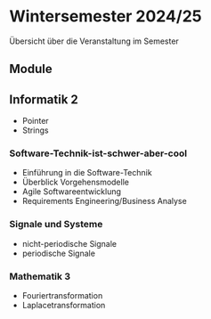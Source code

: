 # Wintersemester 2024/25

Übersicht über die Veranstaltung im Semester

## Module

## Informatik 2

- Pointer
- Strings

### Software-Technik-ist-schwer-aber-cool

- Einführung in die Software-Technik
- Überblick Vorgehensmodelle
- Agile Softwareentwicklung
- Requirements Engineering/Business Analyse
  
### Signale und Systeme

- nicht-periodische Signale
- periodische Signale

### Mathematik 3

- Fouriertransformation
- Laplacetransformation
  